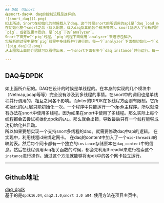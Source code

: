 ```yaml
---
## DAQ 与Snort
在snort-daq中，daq的控制流程是这样的。  
![snort_daq](1.png)  
如上所述，Snort在初始化的时候载入了daq。这个时候snort的所调用的api是`daq_load_modules`。也就是说，这个时候在主线程没有启动网卡，初始化实例的操作。  
在初始化整个snort之后（载入配置，载入daq及其他各个模块等等）。snort就进入了分析的阶段了。这个阶段的主角是
`pig`，或者说更本质的，是`pig`下的`analyzer`。
Snort下面开n个`pig`线程。`pig`线程下面调用`analyzer`来进行包解析。  
包解析的过程中是在`pig`线程中多线程并行进行的。每一个`analyzer`下面都初始化一个`daq instance`并调用`acquire`进行抓包并分析。每一个`daq instance`下面都有一个或多个网卡来获取数据。因为目的主要是介绍daq，所以怎么解析就不提了。  
![pig_daq](2.png)  
从上图和上面的介绍就可以看得出来，一个snort下面有多个`daq instance`并行运行。每一个`daq instance`都会进行初始化操作，占用系统资源，获取网卡，抓包，调用`callback`，之间相互独立。并且是**单线程**的。

---
```

## DAQ与DPDK
如上面所介绍的。DAQ在设计的时候是单线程的。在本身的实现的几个模块中（Netmap,pcap等等）完全没有涉及到多线程的事情。在snort中的调用也是单线程并行调用的，相互之间各不影响。而Inter的DPDK在多线程方面则有限制。它所初始化的`EAL`层只能初始化一次。一个程序中只能运行一个dpdk主程序。所以就没有办法在snort中使用多线程。因为如果在snort中使用了多线程。那么实际上每个线程都会去尝试初始化dpdk的`EAL`。那么就会出错，导致最后只有一个线程能够成功初始化并启动。  
所以如果要想实现一个支持snort多线程的daq。就需要修改daq中api的逻辑。
在实现中，利用线程id来绑定网卡。
在daq的content中加入了一个`nic`-`threadid`的映射表。然后每个网卡都有一个独立的`instance`存储原本在`daq_content`中的信息。然后在线程调用daq相关函数的时候，都会先利用threadid来进行检索这个`instance`进行操作。通过这个方法就能够将dpdk中的各个网卡独立运行。

---
## Github地址
[daq_dpdk](https://github.com/NachtZ/daq_dpdk)  
基于的是`dpdk16.04`, `daq2.1.0`,`snort 3.0 a04`.
使用方法在项目主页中。

